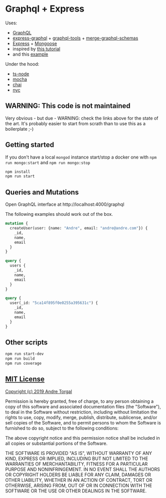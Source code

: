 # Graphql + Express

Uses:
- [GraphQL](https://graphql.org/learn/)
- [express-graphql](https://github.com/graphql/express-graphql) + [graphql-tools](https://github.com/apollographql/graphql-tools) + [merge-graphql-schemas](https://github.com/okgrow/merge-graphql-schemas)
- [Express](https://expressjs.com/) + [Mongoose](https://mongoosejs.com/)
- inspired by [this tutorial](https://medium.freecodecamp.org/how-to-set-up-a-graphql-server-using-node-js-express-mongodb-52421b73f474)
- and this [example](https://github.com/leonardomso/graphql-mongodb-server)

Under the hood:
- [ts-node](https://www.npmjs.com/package/ts-node)
- [mocha](https://github.com/mochajs/mocha)
- [chai](https://github.com/chaijs/chai)
- [nyc](https://github.com/istanbuljs/nyc)


## WARNING: This code is not maintained

Very obvious - but due - WARNING: check the links above for the state of the art. It's probably easier to start from scrath than to use this as a boilerplate ;-)

## Getting started

If you don't have a local `mongod` instance start/stop a docker one with `npm run mongo:start` and `npm run mongo:stop`

```bash
npm install
npm run start
```

## Queries and Mutations

Open GraphQL interface at http://localhost:4000/graphql

The following examples should work out of the box.

```graphql
mutation {
  createUser(user: {name: "Andre", email: "andre@andre.com"}) {
    _id,
    name,
    email
  }
}

query {
  users {
    _id,
    name,
    email
  }
}

query {
  user(_id: "5ca14f895f0e0255a395631c") {
   	_id,
    name,
    email
  }
}
```

## Other scripts

```bash
npm run start-dev
npm run build
npm run coverage
```


## [MIT License](LICENSE-MIT)

[Copyright (c) 2019 Andre Torgal](http://andrezero.mit-license.org/2019)

Permission is hereby granted, free of charge, to any person obtaining a copy of
this software and associated documentation files (the "Software"), to deal in
the Software without restriction, including without limitation the rights to
use, copy, modify, merge, publish, distribute, sublicense, and/or sell copies of
the Software, and to permit persons to whom the Software is furnished to do so,
subject to the following conditions:

The above copyright notice and this permission notice shall be included in all
copies or substantial portions of the Software.

THE SOFTWARE IS PROVIDED "AS IS", WITHOUT WARRANTY OF ANY KIND, EXPRESS OR
IMPLIED, INCLUDING BUT NOT LIMITED TO THE WARRANTIES OF MERCHANTABILITY, FITNESS
FOR A PARTICULAR PURPOSE AND NONINFRINGEMENT. IN NO EVENT SHALL THE AUTHORS OR
COPYRIGHT HOLDERS BE LIABLE FOR ANY CLAIM, DAMAGES OR OTHER LIABILITY, WHETHER
IN AN ACTION OF CONTRACT, TORT OR OTHERWISE, ARISING FROM, OUT OF OR IN
CONNECTION WITH THE SOFTWARE OR THE USE OR OTHER DEALINGS IN THE SOFTWARE.
